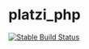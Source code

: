 # platzi_php
[![Stable Build Status](https://travis-ci.org/aranajhonny/platzi-php.svg?branch=master)](https://travis-ci.org/aranajhonny/platzi-php)